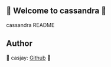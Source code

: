 ## 👋 Welcome to cassandra 🚀  

cassandra README  
  
  
## Author  

🤖 casjay: [Github](https://github.com/casjay) 🤖  

